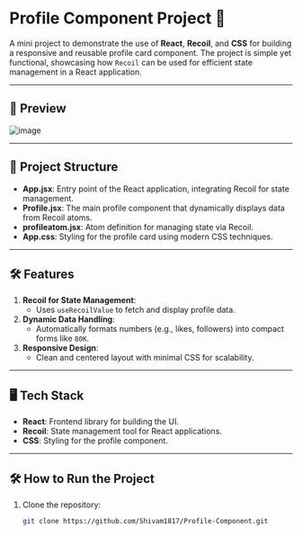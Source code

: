 # Profile Component Project 🚀

A mini project to demonstrate the use of **React**, **Recoil**, and **CSS** for building a responsive and reusable profile card component. The project is simple yet functional, showcasing how `Recoil` can be used for efficient state management in a React application.

---

## 📸 Preview
![image](https://github.com/user-attachments/assets/8901f1fb-49b4-4cce-8987-885ed52e053c)


---

## 📂 Project Structure
- **App.jsx**: Entry point of the React application, integrating Recoil for state management.
- **Profile.jsx**: The main profile component that dynamically displays data from Recoil atoms.
- **profileatom.jsx**: Atom definition for managing state via Recoil.
- **App.css**: Styling for the profile card using modern CSS techniques.

---

## 🛠️ Features
1. **Recoil for State Management**: 
   - Uses `useRecoilValue` to fetch and display profile data.
2. **Dynamic Data Handling**: 
   - Automatically formats numbers (e.g., likes, followers) into compact forms like `80K`.
3. **Responsive Design**: 
   - Clean and centered layout with minimal CSS for scalability.

---

## 🖥️ Tech Stack
- **React**: Frontend library for building the UI.
- **Recoil**: State management tool for React applications.
- **CSS**: Styling for the profile component.

---

## 🛠️ How to Run the Project

1. Clone the repository:
   ```bash
   git clone https://github.com/Shivam1817/Profile-Component.git
